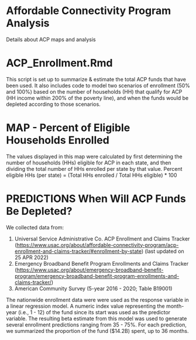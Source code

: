 # Affordable Connectivity Program Analysis
 Details about ACP maps and analysis 
 

# ACP_Enrollment.Rmd
This script is set up to summarize & estimate the total ACP funds that have been used. It also includes code to model two scenarios of enrollment (50% and 100%) based on the number of households (HH) that qualify for ACP (HH income within 200% of the poverty line), and when the funds would be depleted according to those scenarios.

# MAP - Percent of Eligible Households Enrolled
The values displayed in this map were calculated by first determining the number of households (HHs) eligible for ACP in each state, and then dividing the total number of HHs enrolled per state by that value. 
Percent eligible HHs (per state) = (Total HHs enrolled / Total HHs eligible) * 100

# PREDICTIONS When Will ACP Funds Be Depleted?
We collected data from:
1. Universal Service Administrative Co. ACP Enrollment and Claims Tracker (https://www.usac.org/about/affordable-connectivity-program/acp-enrollment-and-claims-tracker/#enrollment-by-state) (last updated on 25 APR 2022)
2. Emergency Broadband Benefit Program Enrollments and Claims Tracker (https://www.usac.org/about/emergency-broadband-benefit-program/emergency-broadband-benefit-program-enrollments-and-claims-tracker/)
3. American Community Survey (5-year 2016 - 2020; Table B19001)

 
The nationwide enrollment data were were used as the response variable in a linear regression model. A numeric index value representing the month-year (i.e., 1 - 12) of the fund since its start was used as the predictor variable. The resulting beta estimate from this model was used to generate several enrollment predictions ranging from 35 - 75%. For each prediction, we summarized the proportion of the fund ($14.2B) spent, up to 36 months.


